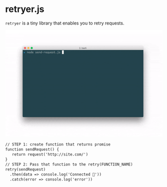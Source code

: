 <h1>retryer.js</h1>
<p><code>retryer</code> is a tiny library that enables you to retry requests.</p>

<p><img src="https://github.com/ykrevnyi/reconnect/blob/docs/docs/retryer-v1.5.1.gif" alt="intro"/></p><pre><code class="highlight highlight-source-javascript">// STEP 1: create function that returns promise
function sendRequest() {
   return request('http://site.com/')
}
// STEP 2: Pass that function to the retry(FUNCTION_NAME)
retry(sendRequest)
  .then(data =&gt; console.log('Connected 🎉'))
  .catch(error =&gt; console.log('error'))
</code></pre>
